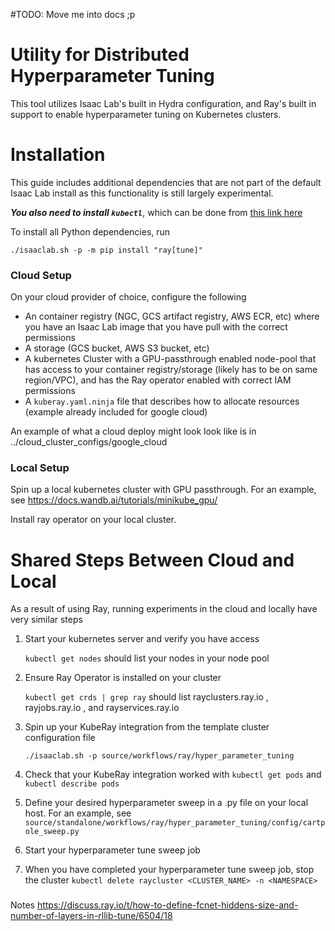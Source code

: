 #TODO: Move me into docs ;p

# Utility for Distributed Hyperparameter Tuning

This tool utilizes Isaac Lab's built in Hydra configuration, and Ray's built in support
to enable hyperparameter tuning on Kubernetes clusters.


# Installation

This guide includes additional dependencies that are not part of the default Isaac Lab install
as this functionality is still largely experimental.

***You also need to install `kubectl`***, which can be done from [this link here](https://kubernetes.io/docs/tasks/tools/)

To install all Python dependencies, run

```
./isaaclab.sh -p -m pip install "ray[tune]"
```

### Cloud Setup

On your cloud provider of choice, configure the following

- An container registry (NGC, GCS artifact registry, AWS ECR, etc) where you have
	an Isaac Lab image that you have pull with the correct permissions
- A storage (GCS bucket, AWS S3 bucket, etc)
- A kubernetes Cluster with a GPU-passthrough enabled node-pool that has access to
	your container registry/storage (likely has to be on same region/VPC), and has the Ray operator enabled
	with correct IAM permissions
- A ``kuberay.yaml.ninja`` file that describes how to allocate resources (example already included for
	google cloud)

An example of what a cloud deploy might look look like is in ../cloud_cluster_configs/google_cloud


### Local Setup
Spin up a local kubernetes cluster with GPU passthrough.
For an example, see https://docs.wandb.ai/tutorials/minikube_gpu/

Install ray operator on your local cluster.


# Shared Steps Between Cloud and Local
As a result of using Ray, running experiments in the cloud and locally have very similar steps

1. Start your kubernetes server and verify you have access

	``kubectl get nodes`` should list your nodes in your node pool

2. Ensure Ray Operator is installed on your cluster

	``kubectl get crds | grep ray`` should list rayclusters.ray.io , rayjobs.ray.io , and
	rayservices.ray.io

2. Spin up your KubeRay integration from the template cluster configuration file

	``./isaaclab.sh -p source/workflows/ray/hyper_parameter_tuning``

3. Check that your KubeRay integration worked with `kubectl get pods` and `kubectl describe pods`

4. Define your desired hyperparameter sweep in a .py file on your local host.
	For an example, see ``source/standalone/workflows/ray/hyper_parameter_tuning/config/cartpole_sweep.py``

5. Start your hyperparameter tune sweep job

6. When you have completed your hyperparameter tune sweep job, stop the cluster
	``kubectl delete raycluster <CLUSTER_NAME> -n <NAMESPACE>``



###
Notes
https://discuss.ray.io/t/how-to-define-fcnet-hiddens-size-and-number-of-layers-in-rllib-tune/6504/18
